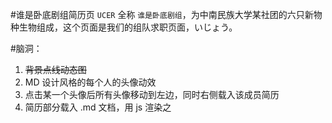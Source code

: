 #谁是卧底剧组简历页
`UCER` 全称 `谁是卧底剧组`，为中南民族大学某社团的六只新物种生物组成，这个页面是我们的组队求职页面，いじょう。

#脑洞：
1. ~~背景点线动态图~~
2. MD 设计风格的每个人的头像动效
3. 点击某一个头像后所有头像移动到左边，同时右侧载入该成员简历
4. 简历部分载入 .md 文档，用 js 渲染之
